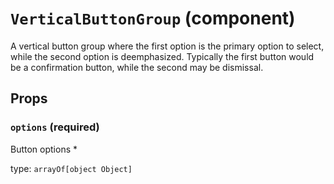 `VerticalButtonGroup` (component)
=================================

A vertical button group where the first option is the primary
option to select, while the second option is deemphasized. Typically
the first button would be a confirmation button, while the second
may be dismissal.

Props
-----

### `options` (required)

Button options *

type: `arrayOf[object Object]`

